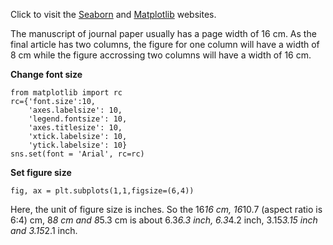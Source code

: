Click to visit the [Seaborn](https://seaborn.pydata.org/#) and [Matplotlib](https://matplotlib.org/index.html) websites.

The manuscript of journal paper usually has a page width of 16 cm. As the final article has two columns, the figure for one column will have a width of 8 cm while the figure accrossing two columns will have a width of 16 cm.

**Change font size**
```
from matplotlib import rc
rc={'font.size':10, 
    'axes.labelsize': 10,   
    'legend.fontsize': 10, 
    'axes.titlesize': 10, 
    'xtick.labelsize': 10, 
    'ytick.labelsize': 10}
sns.set(font = 'Arial', rc=rc)
```

**Set figure size**
```
fig, ax = plt.subplots(1,1,figsize=(6,4))
```
Here, the unit of figure size is inches. So the 16*16 cm, 16*10.7 (aspect ratio is 6:4) cm, 8*8 cm and 8*5.3 cm is about 6.3*6.3 inch, 6.3*4.2 inch, 3.15*3.15 inch and 3.15*2.1 inch.